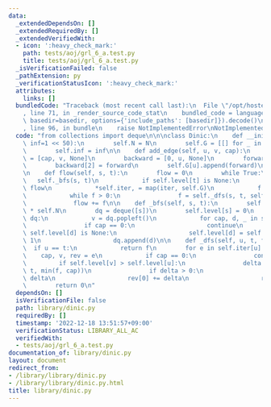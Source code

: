 ```yaml
---
data:
  _extendedDependsOn: []
  _extendedRequiredBy: []
  _extendedVerifiedWith:
  - icon: ':heavy_check_mark:'
    path: tests/aoj/grl_6_a.test.py
    title: tests/aoj/grl_6_a.test.py
  _isVerificationFailed: false
  _pathExtension: py
  _verificationStatusIcon: ':heavy_check_mark:'
  attributes:
    links: []
  bundledCode: "Traceback (most recent call last):\n  File \"/opt/hostedtoolcache/PyPy/3.7.13/x64/site-packages/onlinejudge_verify/documentation/build.py\"\
    , line 71, in _render_source_code_stat\n    bundled_code = language.bundle(stat.path,\
    \ basedir=basedir, options={'include_paths': [basedir]}).decode()\n  File \"/opt/hostedtoolcache/PyPy/3.7.13/x64/site-packages/onlinejudge_verify/languages/python.py\"\
    , line 96, in bundle\n    raise NotImplementedError\nNotImplementedError\n"
  code: "from collections import deque\n\n\nclass Dinic:\n    def __init__(self, N,\
    \ inf=1 << 50):\n        self.N = N\n        self.G = [[] for _ in range(self.N)]\n\
    \        self.inf = inf\n\n    def add_edge(self, u, v, cap):\n        forward\
    \ = [cap, v, None]\n        backward = [0, u, None]\n        forward[2] = backward\n\
    \        backward[2] = forward\n        self.G[u].append(forward)\n        self.G[v].append(backward)\n\
    \n    def flow(self, s, t):\n        flow = 0\n        while True:\n         \
    \   self._bfs(s, t)\n            if self.level[t] is None:\n                return\
    \ flow\n            *self.iter, = map(iter, self.G)\n            f = self.inf\n\
    \            while f > 0:\n                f = self._dfs(s, t, self.inf)\n   \
    \             flow += f\n\n    def _bfs(self, s, t):\n        self.level = [None]\
    \ * self.N\n        dq = deque([s])\n        self.level[s] = 0\n        while\
    \ dq:\n            v = dq.popleft()\n            for cap, d, _ in self.G[v]:\n\
    \                if cap == 0:\n                    continue\n                if\
    \ self.level[d] is None:\n                    self.level[d] = self.level[v] +\
    \ 1\n                    dq.append(d)\n\n    def _dfs(self, u, t, f):\n      \
    \  if u == t:\n            return f\n        for e in self.iter[u]:\n        \
    \    cap, v, rev = e\n            if cap == 0:\n                continue\n   \
    \         if self.level[v] > self.level[u]:\n                delta = self._dfs(v,\
    \ t, min(f, cap))\n                if delta > 0:\n                    e[0] -=\
    \ delta\n                    rev[0] += delta\n                    return delta\n\
    \        return 0\n"
  dependsOn: []
  isVerificationFile: false
  path: library/dinic.py
  requiredBy: []
  timestamp: '2022-12-18 13:51:57+09:00'
  verificationStatus: LIBRARY_ALL_AC
  verifiedWith:
  - tests/aoj/grl_6_a.test.py
documentation_of: library/dinic.py
layout: document
redirect_from:
- /library/library/dinic.py
- /library/library/dinic.py.html
title: library/dinic.py
---
```

